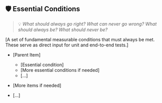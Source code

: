 ## 🛡️ Essential Conditions
> 💡 *What should always go right? What can never go wrong? What should always be? What should never be?*

[A set of fundamental measurable conditions that must always be met. These serve as direct input for unit and end-to-end tests.]

- [Parent Item]
  - [Essential condition]
  - [More essential conditions if needed]
  - [...]

- [More items if needed]
- [...]
